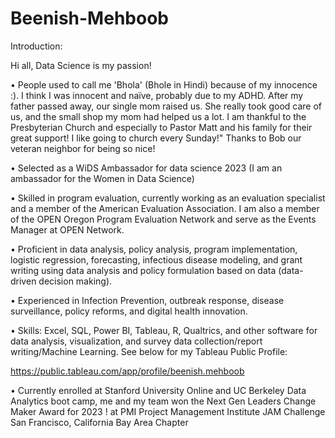 # Beenish-Mehboob
Introduction:

Hi all, Data Science is my passion!

• People used to call me 'Bhola' (Bhole in Hindi) because of my innocence :). I think I was innocent and naïve, probably due to my ADHD. After my father passed away, our single mom raised us. She really took good care of us, and the small shop my mom had helped us a lot. I am thankful to the Presbyterian Church and especially to Pastor Matt and his family for their great support! I like going to church every Sunday!" Thanks to Bob our veteran neighbor for being so nice!

• Selected as a WiDS Ambassador for data science 2023 (I am an ambassador for the Women in Data Science)

• Skilled in program evaluation, currently working as an evaluation specialist and a member of the American Evaluation Association. I am also a member of the OPEN Oregon Program Evaluation Network and serve as the Events Manager at OPEN Network.

• Proficient in data analysis, policy analysis, program implementation, logistic regression, forecasting, infectious disease modeling, and grant writing using data analysis and policy formulation based on data (data-driven decision making).

• Experienced in Infection Prevention, outbreak response, disease surveillance, policy reforms, and digital health innovation. 

• Skills: Excel, SQL, Power BI, Tableau, R, Qualtrics, and other software for data analysis, visualization, and survey data collection/report writing/Machine Learning. See below for my Tableau Public Profile:

https://public.tableau.com/app/profile/beenish.mehboob 

• Currently enrolled at Stanford University Online and UC Berkeley Data Analytics boot camp, me and my team won the Next Gen Leaders Change Maker Award for 2023 ! at PMI Project Management Institute JAM Challenge San Francisco, California Bay Area Chapter
